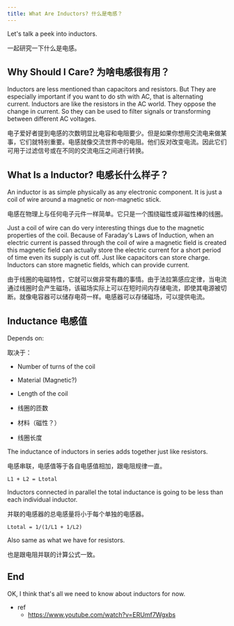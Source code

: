 ```yaml
---
title: What Are Inductors? 什么是电感？
---
```


Let's talk a peek into inductors.

一起研究一下什么是电感。

## Why Should I Care? 为啥电感很有用？
Inductors are less mentioned than capacitors and resistors. But They are especially important if you want to do sth with AC, that is alternating current. Inductors are like the resistors in the AC world. They oppose the change in current. So they can be used to filter signals or transforming between different AC voltages.

电子爱好者提到电感的次数明显比电容和电阻要少。但是如果你想用交流电来做某事，它们就特别重要。电感就像交流世界中的电阻。他们反对改变电流。因此它们可用于过滤信号或在不同的交流电压之间进行转换。

## What Is a Inductor? 电感长什么样子？
An inductor is as simple physically as any electronic component. It is just a coil of wire around a magnetic or non-magnetic stick. 

电感在物理上与任何电子元件一样简单。它只是一个围绕磁性或非磁性棒的线圈。

Just a coil of wire can do very interesting things due to the magnetic properties of the coil. Because of Faraday's Laws of Induction, when an electric current is passed through the coil of wire a magnetic field is created this magnetic field can actually store the electric current for a short period of time even its supply is cut off. Just like capacitors can store charge. Inductors can store magnetic fields, which can provide current.

由于线圈的电磁特性，它就可以做非常有趣的事情。由于法拉第感应定律，当电流通过线圈时会产生磁场，该磁场实际上可以在短时间内存储电流，即使其电源被切断。就像电容器可以储存电荷一样。电感器可以存储磁场，可以提供电流。

## Inductance 电感值

Depends on:

取决于：

- Number of turns of the coil
- Material (Magnetic?)
- Length of the coil

- 线圈的匝数
- 材料（磁性？）
- 线圈长度

The inductance of inductors in series adds together just like resistors.

电感串联，电感值等于各自电感值相加，跟电阻规律一直。

```
L1 + L2 = Ltotal
```

Inductors connected in parallel the total inductance is going to be less than each individual inductor. 

并联的电感器的总电感量将小于每个单独的电感器。

```
Ltotal = 1/(1/L1 + 1/L2)
```

Also same as what we have for resistors.

也是跟电阻并联的计算公式一致。

## End

OK, I think that's all we need to know about inductors for now.

- ref
  - https://www.youtube.com/watch?v=ERUmf7Wgxbs